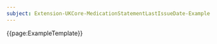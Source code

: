 ```yaml
---
subject: Extension-UKCore-MedicationStatementLastIssueDate-Example
---
```

{{page:ExampleTemplate}}
